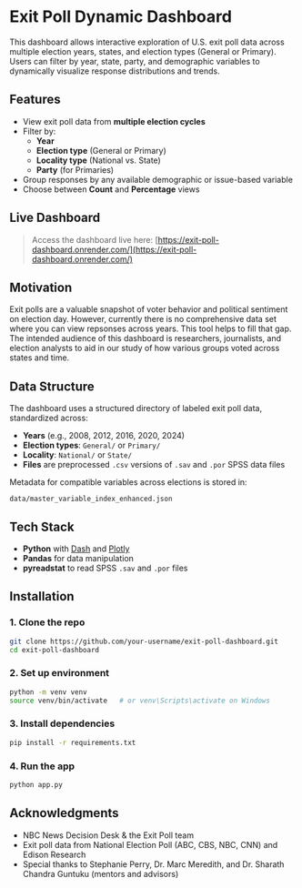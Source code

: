 # Exit Poll Dynamic Dashboard

This dashboard allows interactive exploration of U.S. exit poll data across multiple election years, states, and election types (General or Primary). Users can filter by year, state, party, and demographic variables to dynamically visualize response distributions and trends.

## Features

- View exit poll data from **multiple election cycles**
- Filter by:
  - **Year**
  - **Election type** (General or Primary)
  - **Locality type** (National vs. State)
  - **Party** (for Primaries)
- Group responses by any available demographic or issue-based variable
- Choose between **Count** and **Percentage** views

## Live Dashboard

> Access the dashboard live here: [https://exit-poll-dashboard.onrender.com/](https://exit-poll-dashboard.onrender.com/)

## Motivation

Exit polls are a valuable snapshot of voter behavior and political sentiment on election day. However, currently there is no comprehensive data set where you can view repsonses across years. This tool helps to fill that gap. The intended audience of this dashboard is researchers, journalists, and election analysts to aid in our study of how various groups voted across states and time.

## Data Structure

The dashboard uses a structured directory of labeled exit poll data, standardized across:

- **Years** (e.g., 2008, 2012, 2016, 2020, 2024)
- **Election types**: `General/` or `Primary/`
- **Locality**: `National/` or `State/`
- **Files** are preprocessed `.csv` versions of `.sav` and `.por` SPSS data files

Metadata for compatible variables across elections is stored in:
```
data/master_variable_index_enhanced.json
```

## Tech Stack

- **Python** with [Dash](https://dash.plotly.com/) and [Plotly](https://plotly.com/)
- **Pandas** for data manipulation
- **pyreadstat** to read SPSS `.sav` and `.por` files

## Installation

### 1. Clone the repo
```bash
git clone https://github.com/your-username/exit-poll-dashboard.git
cd exit-poll-dashboard
```

### 2. Set up environment
```bash
python -m venv venv
source venv/bin/activate   # or venv\Scripts\activate on Windows
```

### 3. Install dependencies
```bash
pip install -r requirements.txt
```

### 4. Run the app
```bash
python app.py
```


## Acknowledgments

- NBC News Decision Desk & the Exit Poll team
- Exit poll data from National Election Poll (ABC, CBS, NBC, CNN) and Edison Research
- Special thanks to Stephanie Perry, Dr. Marc Meredith, and Dr. Sharath Chandra Guntuku (mentors and advisors)

